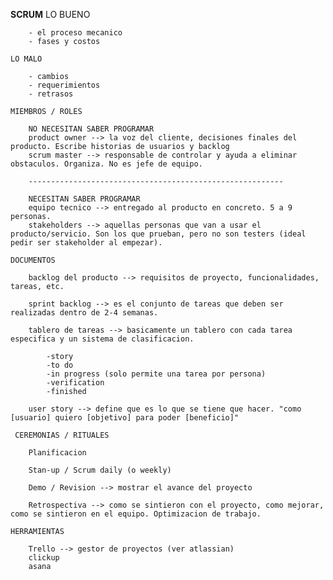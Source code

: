 **SCRUM**
    LO BUENO
        
        - el proceso mecanico
        - fases y costos 
    
    LO MALO 

        - cambios 
        - requerimientos
        - retrasos 
    
    MIEMBROS / ROLES 

        NO NECESITAN SABER PROGRAMAR
        product owner --> la voz del cliente, decisiones finales del producto. Escribe historias de usuarios y backlog
        scrum master --> responsable de controlar y ayuda a eliminar obstaculos. Organiza. No es jefe de equipo.

        ---------------------------------------------------------

        NECESITAN SABER PROGRAMAR
        equipo tecnico --> entregado al producto en concreto. 5 a 9 personas.
        stakeholders --> aquellas personas que van a usar el producto/servicio. Son los que prueban, pero no son testers (ideal pedir ser stakeholder al empezar).

    DOCUMENTOS 

        backlog del producto --> requisitos de proyecto, funcionalidades, tareas, etc.

        sprint backlog --> es el conjunto de tareas que deben ser realizadas dentro de 2-4 semanas.

        tablero de tareas --> basicamente un tablero con cada tarea especifica y un sistema de clasificacion.

            -story
            -to do
            -in progress (solo permite una tarea por persona)
            -verification
            -finished
        
        user story --> define que es lo que se tiene que hacer. "como [usuario] quiero [objetivo] para poder [beneficio]"

     CEREMONIAS / RITUALES

        Planificacion 

        Stan-up / Scrum daily (o weekly)

        Demo / Revision --> mostrar el avance del proyecto

        Retrospectiva --> como se sintieron con el proyecto, como mejorar, como se sintieron en el equipo. Optimizacion de trabajo. 

    HERRAMIENTAS 

        Trello --> gestor de proyectos (ver atlassian)
        clickup 
        asana 
